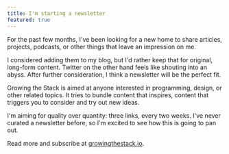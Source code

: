 ```yaml
---
title: I'm starting a newsletter
featured: true
---
```

For the past few months, I've been looking for a new home to share articles, projects, podcasts, or other things that leave an impression on me.

I considered adding them to my blog, but I'd rather keep that for original, long-form content. Twitter on the other hand feels like shouting into an abyss. After further consideration, I think a newsletter will be the perfect fit.

Growing the Stack is aimed at anyone interested in programming, design, or other related topics. It tries to bundle content that inspires, content that triggers you to consider and try out new ideas.

I'm aiming for quality over quantity: three links, every two weeks. I've never curated a newsletter before, so I'm excited to see how this is going to pan out.

Read more and subscribe at [growingthestack.io](http://growingthestack.io).
